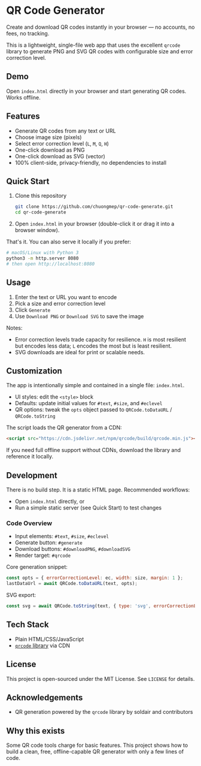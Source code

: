 # QR Code Generator

Create and download QR codes instantly in your browser — no accounts, no fees, no tracking.

This is a lightweight, single-file web app that uses the excellent `qrcode` library to generate PNG and SVG QR codes with configurable size and error correction level.

## Demo

Open `index.html` directly in your browser and start generating QR codes. Works offline.

## Features

- Generate QR codes from any text or URL
- Choose image size (pixels)
- Select error correction level (`L`, `M`, `Q`, `H`)
- One-click download as PNG
- One-click download as SVG (vector)
- 100% client-side, privacy-friendly, no dependencies to install

## Quick Start

1. Clone this repository
   
	```bash
	git clone https://github.com/chuongmep/qr-code-generate.git
	cd qr-code-generate
	```

2. Open `index.html` in your browser (double-click it or drag it into a browser window).

That's it. You can also serve it locally if you prefer:

```bash
# macOS/Linux with Python 3
python3 -m http.server 8080
# then open http://localhost:8080
```

## Usage

1. Enter the text or URL you want to encode
2. Pick a size and error correction level
3. Click `Generate`
4. Use `Download PNG` or `Download SVG` to save the image

Notes:
- Error correction levels trade capacity for resilience. `H` is most resilient but encodes less data; `L` encodes the most but is least resilient.
- SVG downloads are ideal for print or scalable needs.

## Customization

The app is intentionally simple and contained in a single file: `index.html`.

- UI styles: edit the `<style>` block
- Defaults: update initial values for `#text`, `#size`, and `#eclevel`
- QR options: tweak the `opts` object passed to `QRCode.toDataURL` / `QRCode.toString`

The script loads the QR generator from a CDN:

```html
<script src="https://cdn.jsdelivr.net/npm/qrcode/build/qrcode.min.js"></script>
```

If you need full offline support without CDNs, download the library and reference it locally.

## Development

There is no build step. It is a static HTML page. Recommended workflows:

- Open `index.html` directly, or
- Run a simple static server (see Quick Start) to test changes

### Code Overview

- Input elements: `#text`, `#size`, `#eclevel`
- Generate button: `#generate`
- Download buttons: `#downloadPNG`, `#downloadSVG`
- Render target: `#qrcode`

Core generation snippet:

```js
const opts = { errorCorrectionLevel: ec, width: size, margin: 1 };
lastDataUrl = await QRCode.toDataURL(text, opts);
```

SVG export:

```js
const svg = await QRCode.toString(text, { type: 'svg', errorCorrectionLevel: ec, width: size });
```

## Tech Stack

- Plain HTML/CSS/JavaScript
- [`qrcode` library](https://github.com/soldair/node-qrcode) via CDN

## License

This project is open-sourced under the MIT License. See `LICENSE` for details.

## Acknowledgements

- QR generation powered by the `qrcode` library by soldair and contributors

## Why this exists

Some QR code tools charge for basic features. This project shows how to build a clean, free, offline-capable QR generator with only a few lines of code.

